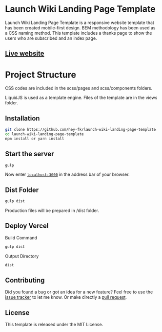 # Launch Wiki Landing Page Template

Launch Wiki Landing Page Template is a responsive website template that has been created mobile-first design. BEM methodology has been used as a CSS naming method. This template includes a thanks page to show the users who are subscribed and an index page. 

## [Live website](https://wiki.launchkitty.com/)

# Project Structure

CSS codes are included in the scss/pages and scss/components folders.

LiquidJS is used as a template engine.
Files of the template are in the views folder.

## Installation

```bash
git clone https://github.com/hey-fk/launch-wiki-landing-page-template
cd launch-wiki-landing-page-template
npm install or yarn install
```

## Start the server

```bash
gulp
```

Now enter [`localhost:3000`](http://localhost:3000) in the address bar of your browser.

## Dist Folder

```bash
gulp dist
```

Production files will be prepared in /dist folder.

## Deploy Vercel

Build Command
```bash
gulp dist
```

Output Directory
```bash
dist
```

## Contributing

Did you found a bug or got an idea for a new feature? Feel free to use the [issue tracker](https://github.com/hey-fk/launch-wiki-landing-page-template/issues) to let me know. Or make directly a [pull request](https://github.com/hey-fk/launch-wiki-landing-page-template/pulls).

## License

This template is released under the MIT License.
